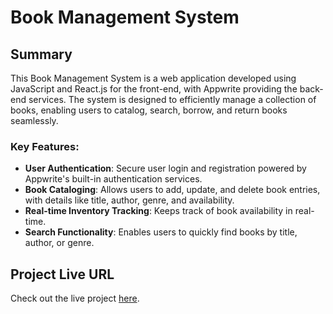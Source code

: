 

# Book Management System

## Summary

This Book Management System is a web application developed using JavaScript and React.js for the front-end, with Appwrite providing the back-end services. The system is designed to efficiently manage a collection of books, enabling users to catalog, search, borrow, and return books seamlessly.

### Key Features:
- **User Authentication**: Secure user login and registration powered by Appwrite's built-in authentication services.
- **Book Cataloging**: Allows users to add, update, and delete book entries, with details like title, author, genre, and availability.
- **Real-time Inventory Tracking**: Keeps track of book availability in real-time.
- **Search Functionality**: Enables users to quickly find books by title, author, or genre.


## Project Live URL

Check out the live project [here](https://boomsngsys.netlify.app).


